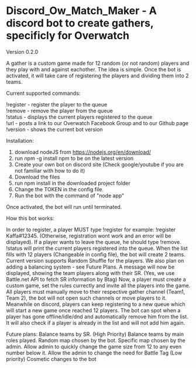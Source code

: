 # Discord_Ow_Match_Maker - A discord bot to create gathers, specificly for Overwatch
Version 0.2.0

A gather is a custom game made for 12 random (or not random) players and they play with and against eachother.
The idea is simple. Once the bot is activated, it will take care of registering the players and dividing them into 2 teams.

Current supported commands:

!register - register the player to the queue  
!remove 	- remove the player from the queue  
!status 	- displays the current players registered to the queue  
!url 		  - posts a link to our Overwatch Facebook Group and to our Github page  
!version	- shows the current bot version  

Installation:  
1. download nodeJS from https://nodejs.org/en/download/  
2. run npm -g install npm to be on the latest version  
3. Create your own bot on discord site (Check google/youtube if you are not familiar with how to do it)  
4. Download the files  
5. run npm install in the downloaded project folder  
6. Change the TOKEN in the config file.  
7. Run the bot with the command of "node app"  

Once activated, the bot will run until terminated.

How this bot works:

In order to register, a player MUST type !register <Battle tag> for example: !register Kaffa#12345. (Otherwise, registration wont
work and an error will be displayed). 
If a player wants to leave the queue, he should type !remove.
!status will print the current players registered into the queue.
When the list fills with 12 players (Changeable in config file), the bot will create 2 teams. Current version supports Random Shuffle
for the players. We also plan on adding a balancing system - see Future Plans.
A message will now be displayed, showing the team players along with their SR. (Yes, we use Battle.net API to fetch SR information by Btag)
Now, a player must create a custom game, set the rules currectly and invite all the players into the game.
All players must manually move to their respective gather channel (Team1, Team 2), the bot will not open such channels or move players to it.
Meanwhile on discord, players can keep registering to a new queue which will start a new game once reached 12 players.
The bot can spot when a player has gone offline/idle/dnd and automatically remove him from the list.
It will also check if a player is already in the list and will not add him again.



Future plans:
Balance teams by SR. (High Priority)
Balance teams by main roles played.
Random map chosen by the bot.
Specific map chosen by the admin.
Allow admin to quickly change the game size from 12 to any even number below it.
Allow the admin to change the need for Battle Tag (Low priority)
Cosmetic changes to the bot

